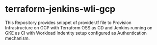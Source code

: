 # terraform-jenkins-wli-gcp
This Repository provides snippet of provider.tf file to Provision Infrastructure on GCP with Terraform OSS as CD and Jenkins running on GKE as CI with Workload Indentity setup configured as Authentication mechanism.
